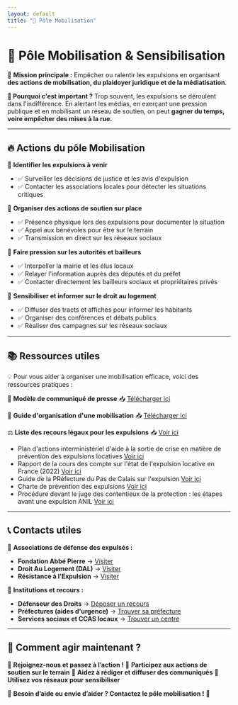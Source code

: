 ```yaml
---
layout: default
title: "📣 Pôle Mobilisation"
---
```


# 📣 Pôle Mobilisation & Sensibilisation

🎯 **Mission principale :**
Empêcher ou ralentir les expulsions en organisant **des actions de mobilisation, du plaidoyer juridique et de la médiatisation**.

**📢 Pourquoi c'est important ?**
Trop souvent, les expulsions se déroulent dans l'indifférence. En alertant les médias, en exerçant une pression publique et en mobilisant un réseau de soutien, on peut **gagner du temps, voire empêcher des mises à la rue.**

---

## 🔥 **Actions du pôle Mobilisation**
🔹 **Identifier les expulsions à venir**

- ✅ Surveiller les décisions de justice et les avis d'expulsion
- ✅ Contacter les associations locales pour détecter les situations critiques

🔹 **Organiser des actions de soutien sur place**

- ✅ Présence physique lors des expulsions pour documenter la situation
- ✅ Appel aux bénévoles pour être sur le terrain
- ✅ Transmission en direct sur les réseaux sociaux

🔹 **Faire pression sur les autorités et bailleurs**

- ✅ Interpeller la mairie et les élus locaux
- ✅ Relayer l'information auprès des députés et du préfet
- ✅ Contacter directement les bailleurs sociaux et propriétaires privés

🔹 **Sensibiliser et informer sur le droit au logement**

- ✅ Diffuser des tracts et affiches pour informer les habitants
- ✅ Organiser des conférences et débats publics
- ✅ Réaliser des campagnes sur les réseaux sociaux

---

## 📚 **Ressources utiles**
💡 Pour vous aider à organiser une mobilisation efficace, voici des ressources pratiques :

📄 **Modèle de communiqué de presse**
📥 [Télécharger ici](documents/communique-presse.md)

📝 **Guide d'organisation d'une mobilisation**
📥 [Télécharger ici](#)

⚖️ **Liste des recours légaux pour les expulsions**
📥 [Voir ici](#)

- Plan d'actions interministériel d'aide à la sortie de crise en matière de prévention des expulsions locatives [Voir ici](https://www.info.gouv.fr/organisation/delegation-interministerielle-a-l-hebergement-et-a-l-acces-au-logement/agir-en-amont-prevenir-les-expulsions)
- Rapport de la cours des compte sur l'état de l'expulsion locative en France (2022) [Voir ici](https://www.ccomptes.fr/sites/default/files/2023-10/20221219-S2022-1933-prevention-expulsions-locatives.pdf)
- Guide de la PRéfecture du Pas de Calais sur l'expulsion [Voir ici](https://www.pas-de-calais.gouv.fr/contenu/telechargement/55836/326912/file/Guide%20Prevention%20arrdt%20Lens.pdf)
- Charte de prévention des expulsions [Voir ici](https://www.ecologie.gouv.fr/politiques-publiques/prevention-expulsions-treve-hivernale)
- Procédure devant le juge des contentieux de la protection : les étapes avant une expulsion ANIL [Voir ici](https://www.anil.org/votre-projet/vous-etes-locataire/locataire-en-difficulte/procedure-devant-le-tribunal-dinstance-les-etapes/)

---

## 📞 **Contacts utiles**
📌 **Associations de défense des expulsés :**
- **Fondation Abbé Pierre** → [Visiter](https://www.fondation-abbe-pierre.fr)
- **Droit Au Logement (DAL)** → [Visiter](https://www.droitaulogement.org)
- **Résistance à l’Expulsion** → [Visiter](#)

📌 **Institutions et recours :**
- **Défenseur des Droits** → [Déposer un recours](https://www.defenseurdesdroits.fr)
- **Préfectures (aides d'urgence)** → [Trouver sa préfecture](https://www.service-public.fr)
- **Services sociaux et CCAS locaux** → [Trouver un centre](https://www.service-public.fr/particuliers/vosdroits/F869)

---

## 🏴 **Comment agir maintenant ?**
📢 **Rejoignez-nous et passez à l’action !**
🔹 **Participez aux actions de soutien sur le terrain**
🔹 **Aidez à rédiger et diffuser des communiqués**
🔹 **Utilisez vos réseaux pour sensibiliser**

💬 **Besoin d’aide ou envie d’aider ? Contactez le pôle mobilisation !** 🚀
